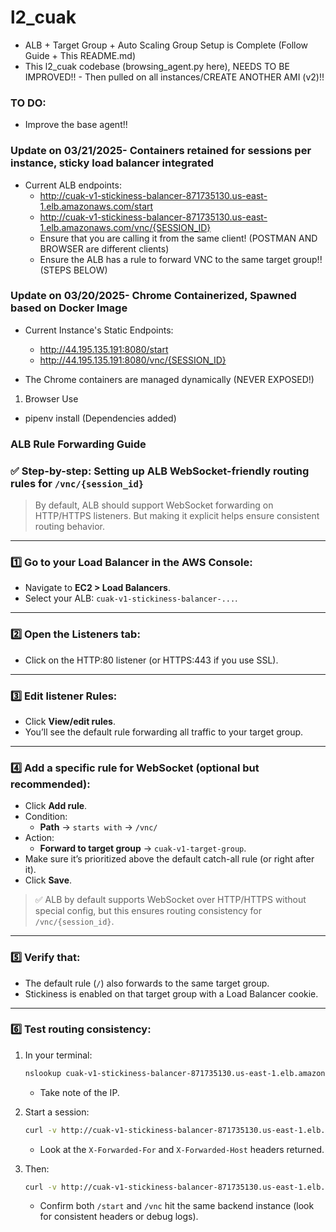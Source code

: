# l2_cuak
- ALB + Target Group + Auto Scaling Group Setup is Complete (Follow Guide + This README.md)
- This l2_cuak codebase (browsing_agent.py here), NEEDS TO BE IMPROVED!!
      - Then pulled on all instances/CREATE ANOTHER AMI (v2)!!

### TO DO:
- Improve the base agent!!



### Update on 03/21/2025- Containers retained for sessions per instance, sticky load balancer integrated
- Current ALB endpoints:
    - http://cuak-v1-stickiness-balancer-871735130.us-east-1.elb.amazonaws.com/start
    - http://cuak-v1-stickiness-balancer-871735130.us-east-1.elb.amazonaws.com/vnc/{SESSION_ID}
    - Ensure that you are calling it from the same client! (POSTMAN AND BROWSER are different clients)
    - Ensure the ALB has a rule to forward VNC to the same target group!! (STEPS BELOW)


### Update on 03/20/2025- Chrome Containerized, Spawned based on Docker Image
- Current Instance's Static Endpoints:
    - http://44.195.135.191:8080/start 
    - http://44.195.135.191:8080/vnc/{SESSION_ID}


- The Chrome containers are managed dynamically (NEVER EXPOSED!)

1. Browser Use
- pipenv install (Dependencies added)







### ALB Rule Forwarding Guide
### ✅ Step-by-step: Setting up ALB WebSocket-friendly routing rules for `/vnc/{session_id}`

> By default, ALB should support WebSocket forwarding on HTTP/HTTPS listeners. But making it explicit helps ensure consistent routing behavior.

---

### 1️⃣ Go to your **Load Balancer** in the AWS Console:
- Navigate to **EC2 > Load Balancers**.
- Select your ALB: `cuak-v1-stickiness-balancer-...`.

---

### 2️⃣ Open the **Listeners** tab:
- Click on the HTTP:80 listener (or HTTPS:443 if you use SSL).

---

### 3️⃣ Edit listener **Rules**:
- Click **View/edit rules**.
- You’ll see the default rule forwarding all traffic to your target group.

---

### 4️⃣ Add a specific rule for WebSocket (optional but recommended):
- Click **Add rule**.
- Condition: 
  - **Path** → `starts with` → `/vnc/`
- Action: 
  - **Forward to target group** → `cuak-v1-target-group`.
- Make sure it’s prioritized above the default catch-all rule (or right after it).
- Click **Save**.

> ✅ ALB by default supports WebSocket over HTTP/HTTPS without special config, but this ensures routing consistency for `/vnc/{session_id}`.

---

### 5️⃣ Verify that:
- The default rule (`/`) also forwards to the same target group.
- Stickiness is enabled on that target group with a Load Balancer cookie.

---

### 6️⃣ Test routing consistency:
1. In your terminal:
   ```bash
   nslookup cuak-v1-stickiness-balancer-871735130.us-east-1.elb.amazonaws.com
   ```
   - Take note of the IP.

2. Start a session:
   ```bash
   curl -v http://cuak-v1-stickiness-balancer-871735130.us-east-1.elb.amazonaws.com/start
   ```
   - Look at the `X-Forwarded-For` and `X-Forwarded-Host` headers returned.  

3. Then:
   ```bash
   curl -v http://cuak-v1-stickiness-balancer-871735130.us-east-1.elb.amazonaws.com/vnc/<your-session-id>
   ```
   - Confirm both `/start` and `/vnc` hit the same backend instance (look for consistent headers or debug logs).